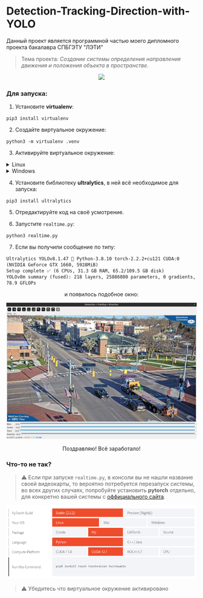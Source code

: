 # Detection-Tracking-Direction-with-YOLO

Данный проект является программной частью моего дипломного проекта бакалавра СПБГЭТУ "ЛЭТИ"

>Тема проекта: _Создание системы определения направления движения и положения объекта в пространстве._ 

<p align='center'>
<img src=assets/example.gif/>
</p>

### Для запуска:
1) Установите __virtualenv__:

```
pip3 install virtualenv
``` 

2) Создайте виртуальное окружение: 

```
python3 -m virtualenv .venv
```

3) Активируйте виртуальное окружение:
<details><summary>Linux</summary>
<pre><code>source .venv/bin/activate</code></pre>
</details>
<details><summary>Windows</summary>
<pre><code>.venv/Scripts/activate</code></pre>
</details>

4) Установите библиотеку __ultralytics__, в ней всё необходимое для запуска:

```
pip3 install ultralytics
```

5) Отредактируйте код на своё усмотрение.

6) Запустите `realtime.py`:

```
python3 realtime.py
```

7) Если вы получили сообщение по типу:
```
Ultralytics YOLOv8.1.47 🚀 Python-3.8.10 torch-2.2.2+cu121 CUDA:0 (NVIDIA GeForce GTX 1660, 5928MiB)
Setup complete ✅ (6 CPUs, 31.3 GB RAM, 65.2/109.5 GB disk)
YOLOv8m summary (fused): 218 layers, 25886080 parameters, 0 gradients, 78.9 GFLOPs
```
<p align='center'> и появилось подобное окно: </p>

<p align='center'>
<img src=assets/window.png/>
</p>

<p align='center'> Поздравляю! Всё заработало! </p>

### Что-то не так?
>⚠️ Если при запуске `realtime.py`, в консоли вы не нашли название своей видеокарты, то вероятно потребуется перезапуск системы, во всех других случаях, попробуйте установить __pytorch__ отдельно, для конкретно вашей системы с [оффициального сайта](https://pytorch.org/get-started/locally/).

<p align="center">
<img src=assets/pytorch.png />
</p>

>⚠️ Убедитесь что виртуальное окружение активировано
